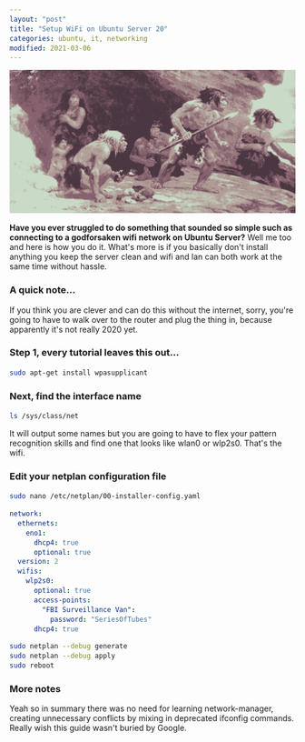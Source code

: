```yaml
---
layout: "post"
title: "Setup WiFi on Ubuntu Server 20"
categories: ubuntu, it, networking
modified: 2021-03-06
---
```


<img src="/assets/caveman.png" alt="Caveman with no wifi" class="banner"/>

**Have you ever struggled to do something that sounded so simple such as connecting to a godforsaken wifi network on
Ubuntu Server?** Well me too and here is how you do it. What's more is if you basically don't install
anything you keep the server clean and wifi and lan can both work at the same time without hassle.
<!--more-->

### A quick note...

If you think you are clever and can do this without the internet, sorry, you're going to have to walk over to the router
and plug the thing in, because apparently it's not really 2020 yet.

### Step 1, every tutorial leaves this out...

``` bash
sudo apt-get install wpasupplicant
```

### Next, find the interface name

``` bash
ls /sys/class/net
```

It will output some names but you are going to have to flex your pattern recognition skills and find one that looks like
wlan0 or wlp2s0. That's the wifi.

### Edit your netplan configuration file

``` bash
sudo nano /etc/netplan/00-installer-config.yaml
```

``` yml
network:
  ethernets:
    eno1:
      dhcp4: true
      optional: true
  version: 2
  wifis:
    wlp2s0:
      optional: true
      access-points:
        "FBI Surveillance Van":
          password: "SeriesOfTubes"
      dhcp4: true
```

``` bash
sudo netplan --debug generate
sudo netplan --debug apply
sudo reboot
```

### More notes

Yeah so in summary there was no need for learning network-manager, creating unnecessary conflicts by mixing in
deprecated ifconfig commands. Really wish this guide wasn't buried by Google.